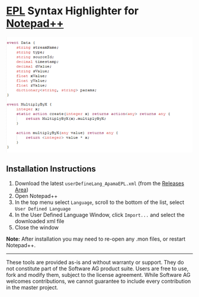 # [EPL](http://www.apamacommunity.com/) Syntax Highlighter for [Notepad++](https://notepad-plus-plus.org)

![EPL syntax highlighting](./images/syntax-highlighting.png)

## Installation Instructions

1. Download the latest `userDefineLang_ApamaEPL.xml` (from the [Releases Area](https://github.com/rpeach-sag/apama-notepad-syntax/releases))
2. Open Notepad++
3. In the top menu select `Language`, scroll to the bottom of the list, select `User Defined Language`
4. In the User Defined Language Window, click `Import...` and select the downloaded xml file
5. Close the window

**Note:** After installation you may need to re-open any .mon files, or restart Notepad++.

------------------------------

These tools are provided as-is and without warranty or support. They do not constitute part of the Software AG product suite. Users are free to use, fork and modify them, subject to the license agreement. While Software AG welcomes contributions, we cannot guarantee to include every contribution in the master project.

